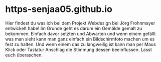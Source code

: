 # https-senjaa05.github.io
<!DOCTYPE html>
<html>
  

</head>
<body>
<div class="box">
<p>Hier findest du was ich bei dem Projekt Webdesign bei Jörg Frohnmayer entwickelt habe! Im Grunde geht es darum ein Gemälde gemalt zu bekommen. Einfach davor setzten und Abwarten und wenn einem gefällt was man sieht kann man ganz einfach ein Bildschirmfoto machen um es fest zu halten. Und wenn einem das zu langweilig ist kann man per Maus Klick oder Tastatur Anschlag die Stimmung dessen beeinflussen. Lasst euch überaschen.
</p>

<div div>
</div>
</body>
</html>
